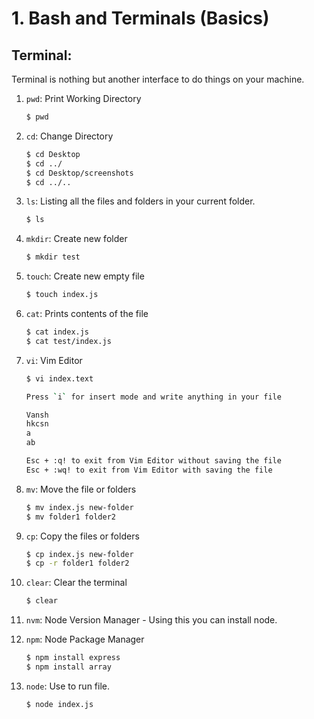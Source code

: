 # **1. Bash and Terminals (Basics)**

## Terminal:

Terminal is nothing but another interface to do things on your machine.

1. `pwd`: Print Working Directory

    ```sh
    $ pwd
    ```

2. `cd`: Change Directory

    ```sh
    $ cd Desktop
    $ cd ../
    $ cd Desktop/screenshots
    $ cd ../..
    ```

3. `ls`: Listing all the files and folders in your current folder.

    ```sh
    $ ls
    ```

4. `mkdir`: Create new folder

    ```sh
    $ mkdir test
    ```

5. `touch`: Create new empty file

    ```sh
    $ touch index.js
    ```

6. `cat`: Prints contents of the file

    ```sh
    $ cat index.js
    $ cat test/index.js
    ```

7. `vi`: Vim Editor

    ```sh
    $ vi index.text

    Press `i` for insert mode and write anything in your file

    Vansh
    hkcsn
    a
    ab

    Esc + :q! to exit from Vim Editor without saving the file
    Esc + :wq! to exit from Vim Editor with saving the file
    ```

8. `mv`: Move the file or folders

    ```sh
    $ mv index.js new-folder
    $ mv folder1 folder2
    ```

9. `cp`: Copy the files or folders

    ```sh
    $ cp index.js new-folder
    $ cp -r folder1 folder2
    ```

10. `clear`: Clear the terminal

    ```sh
    $ clear
    ```

11. `nvm`: Node Version Manager - Using this you can install node.

12. `npm`: Node Package Manager

    ```sh
    $ npm install express
    $ npm install array
    ```

13. `node`: Use to run file.

    ```sh
    $ node index.js
    ```
